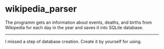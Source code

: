 # wikipedia_parser

The programm gets an information about events, deaths, and births from Wikipedia for each day in the year and saves it into SQLite database. 


-------------
I missed a step of database creation. Create it by yourself for using. 
